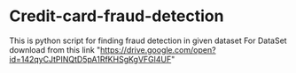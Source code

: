 # Credit-card-fraud-detection
This is python script for finding fraud detection in given dataset
For DataSet download from this link "https://drive.google.com/open?id=142qyCJtPINQtD5pA1RfKHSgKgVFGl4UF"
